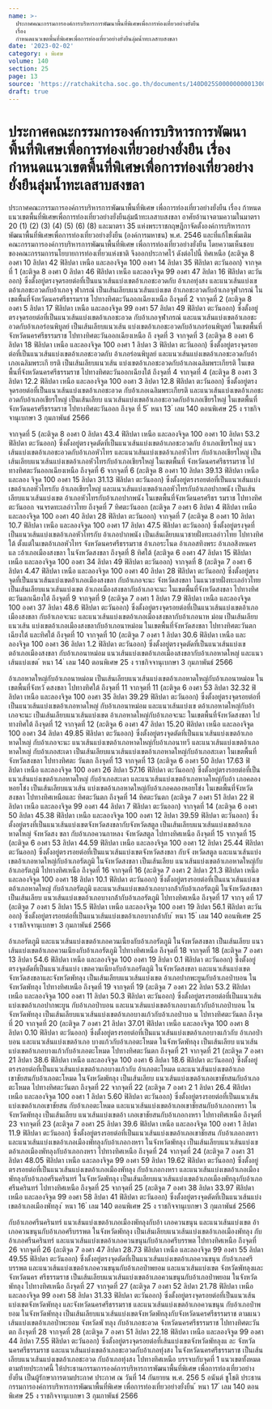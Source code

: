 ```yaml
---
name: >-
  ประกาศคณะกรรมการองค์การบริหารการพัฒนาพื้นที่พิเศษเพื่อการท่องเที่ยวอย่างยั่งยืน
  เรื่อง
  กำหนดแนวเขตพื้นที่พิเศษเพื่อการท่องเที่ยวอย่างยั่งยืนลุ่มน้ำทะเลสาบสงขลา
date: '2023-02-02'
category: ง พิเศษ
volume: 140
section: 25
page: 13
source: 'https://ratchakitcha.soc.go.th/documents/140D025S0000000001300.pdf'
draft: true
---
```


# ประกาศคณะกรรมการองค์การบริหารการพัฒนาพื้นที่พิเศษเพื่อการท่องเที่ยวอย่างยั่งยืน เรื่อง กำหนดแนวเขตพื้นที่พิเศษเพื่อการท่องเที่ยวอย่างยั่งยืนลุ่มน้ำทะเลสาบสงขลา

ประกาศคณะกรรมการองค์การบริหารการพัฒนาพื้นที่พิเศษ เพื่อการท่องเที่ยวอย่างยั่งยืน เรื่อง ก้าหนดแนวเขตพื้นที่พิเศษเพื่อการท่องเที่ยวอย่างยั่งยืนลุ่มน้้าทะเลสาบสงขลา อาศัยอ้านาจตามความในมาตรา 20 (1) (2) (3) (4) (5) (6) (8) และมาตรา 35 แห่งพระราชกฤษฎีกาจัดตั้งองค์การบริหารการพัฒนาพื้นที่พิเศษเพื่อการท่องเที่ยวอย่างยั่งยืน (องค์การมหาชน) พ.ศ. 2546 และที่แก้ไขเพิ่มเติม คณะกรรมการองค์การบริหารการพัฒนาพื้นที่พิเศษ เพื่อการท่องเที่ยวอย่างยั่งยืน โดยความเห็นชอบของคณะกรรมการนโยบายการท่องเที่ยวแห่งชาติ จึงออกประกาศไว้ ดังต่อไปนี้ ทิศเหนือ (ละติจูด 8 องศา 10 ลิปดา 42 ฟิลิปดา เหนือ และลองจิจูด 100 องศา 14 ลิปดา 35 ฟิลิปดา ตะวันออก) จากจุดที่ 1 (ละติจูด 8 องศา 0 ลิปดา 46 ฟิลิปดา เหนือ และลองจิจูด 99 องศา 47 ลิปดา 16 ฟิลิปดา ตะวันออก) ซึ่งตั้งอยู่ตรงจุดรอยต่อที่เป็นแนวเส้นแบ่งเขตอ้าเภอชะอวดกับ อ้าเภอทุ่งสง และแนวเส้นแบ่งเขตอ้าเภอชะอวดกับอ้าเภอจุ ฬาภรณ์ เป็นเส้นเลียบแนวเส้นแบ่งเขต อ้าเภอชะอวดกับอ้าเภอจุฬาภรณ์ ในเขตพื้นที่จังหวัดนครศรีธรรมราช ไปทางทิศตะวันออกเฉียงเหนือ ถึงจุดที่ 2 จากจุดที่ 2 (ละติจูด 8 องศา 5 ลิปดา 17 ฟิลิปดา เหนือ และลองจิจูด 99 องศา 57 ลิปดา 49 ฟิลิปดา ตะวันออก) ซึ่งตั้งอยู่ตรงจุดรอยต่อที่เป็นแนวเส้นแบ่งเขตอ้าเภอชะอวด กับอ้าเภอจุฬาภรณ์ และแนวเส้นแบ่งเขตอ้าเภอชะอวดกับอ้าเภอร่อนพิบูลย์ เป็นเส้นเลียบแนวเส้น แบ่งเขตอ้าเภอชะอวดกับอ้าเภอร่อนพิบูลย์ ในเขตพื้นที่จังหวัดนครศรีธรรมราช ไปทางทิศตะวันออกเฉียงเหนือ ถึ งจุดที่ 3 จากจุดที่ 3 (ละติจูด 8 องศา 6 ลิปดา 18 ฟิลิปดา เหนือ และลองจิจูด 100 องศา 1 ลิปดา 3 ฟิลิปดา ตะวันออก) ซึ่งตั้งอยู่ตรงจุดรอยต่อที่เป็นแนวเส้นแบ่งเขตอ้าเภอชะอวดกับ อ้าเภอร่อนพิบูลย์ และแนวเส้นแบ่งเขตอ้าเภอชะอวดกับอ้าเภอเฉลิมพระเกี ยรติ เป็นเส้นเลียบแนวเส้น แบ่งเขตอ้าเภอชะอวดกับอ้าเภอเฉลิมพระเกียรติ ในเขตพื้นที่จังหวัดนครศรีธรรมราช ไปทางทิศตะวันออกเฉียงใต้ ถึงจุดที่ 4 จากจุดที่ 4 (ละติจูด 8 องศา 3 ลิปดา 12.2 ฟิลิปดา เหนือ และลองจิจูด 100 องศา 3 ลิปดา 12.8 ฟิลิปดา ตะวันออก) ซึ่งตั้งอยู่ตรงจุดรอยต่อที่เป็นแนวเส้นแบ่งเขตอ้าเภอชะอวด กับอ้าเภอเฉลิมพระเกียรติ และแนวเส้นแบ่งเขตอ้าเภอชะอวดกับอ้าเภอเชียรใหญ่ เป็นเส้นเลียบ แนวเส้นแบ่งเขตอ้าเภอชะอวดกับอ้าเภอเชียรใหญ่ ในเขตพื้นที่จังหวัดนครศรีธรรมราช ไปทางทิศตะวันออก ถึงจุด ที่ 5 ้ หนา 13 ่ เลม 140 ตอนพิเศษ 25 ง ราชกิจจานุเบกษา 3 กุมภาพันธ์ 2566

จากจุดที่ 5 (ละติจูด 8 องศา 0 ลิปดา 43.4 ฟิลิปดา เหนือ และลองจิจูด 100 องศา 10 ลิปดา 53.2 ฟิลิปดา ตะวันออก) ซึ่งตั้งอยู่ตรงจุดตัดที่เป็นแนวเส้นแบ่งเขตอ้าเภอชะอวดกับ อ้าเภอเชียรใหญ่ แนวเส้นแบ่งเขตอ้าเภอชะอวดกับอ้าเภอหัวไทร และแนวเส้นแบ่งเขตอ้าเภอหัวไทร กับอ้าเภอเชียรใหญ่ เป็นเส้นเลียบแนวเส้นแบ่งเขตอ้าเภอหัวไทรกับอ้าเภอเชียรใหญ่ ในเขตพื้นที่ จังหวัดนครศรีธรรมราช ไปทางทิศตะวันออกเฉียงเหนือ ถึงจุดที่ 6 จากจุดที่ 6 (ละติจูด 8 องศา 10 ลิปดา 39.13 ฟิลิปดา เหนือ และลอง จิจูด 100 องศา 15 ลิปดา 31.13 ฟิลิปดา ตะวันออก) ซึ่งตั้งอยู่ตรงรอยต่อที่เป็นแนวเส้นแบ่งเขตอ้าเภอหัวไทรกับ อ้าเภอเชียรใหญ่ และแนวเส้นแบ่งเขตอ้าเภอหัวไทรกับอ้าเภอปากพนัง เป็นเส้นเลียบแนวเส้นแบ่งเขต อ้าเภอหัวไทรกับอ้าเภอปากพนัง ในเขตพื้นที่จังหวัดนครศรีธร รมราช ไปทางทิศตะวันออก จนจรดทะเลอ่าวไทย ถึงจุดที่ 7 ทิศตะวันออก (ละติจูด 7 องศา 6 ลิปดา 4 ฟิลิปดา เหนือ และลองจิจูด 100 องศา 40 ลิปดา 28 ฟิลิปดา ตะวันออก) จากจุดที่ 7 (ละติจูด 8 องศา 10 ลิปดา 10.7 ฟิลิปดา เหนือ และลองจิจูด 100 องศา 17 ลิปดา 47.5 ฟิลิปดา ตะวันออก) ซึ่งตั้งอยู่ตรงจุดที่เป็นแนวเส้นแบ่งเขตอ้าเภอหัวไทรกับ อ้าเภอปากพนัง เป็นเส้นเลียบแนวชายฝั่งทะเลอ่าวไทย ไปทางทิศใต้ ตั้งแต่ในเขตอ้าเภอหัวไทร จังหวัดนครศรีธรรมราช อ้าเภอระโนด อ้าเภอสทิงพระ อ้าเภอสิงหนคร แล ะอ้าเภอเมืองสงขลา ในจังหวัดสงขลา ถึงจุดที่ 8 ทิศใต้ (ละติจูด 6 องศา 47 ลิปดา 15 ฟิลิปดา เหนือ และลองจิจูด 100 องศา 34 ลิปดา 49 ฟิลิปดา ตะวันออก) จากจุดที่ 8 (ละติจูด 7 องศา 6 ลิปดา 4.47 ฟิลิปดา เหนือ และลองจิจูด 100 องศา 40 ลิปดา 28 ฟิลิปดา ตะวันออก) ซึ่งตั้งอยู่ตรงจุดที่เป็นแนวเส้นแบ่งเขตอ้าเภอเมืองสงขลา กับอ้าเภอจะนะ จังหวัดสงขลา ในแนวชายฝั่งทะเลอ่าวไทย เป็นเส้นเลียบแนวเส้นแบ่งเขต อ้าเภอเมืองสงขลากับอ้าเภอจะนะ ในเขตพื้นที่จังหวัดสงขลา ไปทางทิศตะวันตกเฉียงใต้ ถึงจุดที่ 9 จากจุดที่ 9 (ละติจูด 7 องศา 1 ลิปดา 7.9 ฟิลิปดา เหนือ และลองจิจูด 100 องศา 37 ลิปดา 48.6 ฟิลิปดา ตะวันออก) ซึ่งตั้งอยู่ตรงจุดรอยต่อที่เป็นแนวเส้นแบ่งเขตอ้าเภอเมืองสงขลา กับอ้าเภอจะนะ และแนวเส้นแบ่งเขตอ้าเภอเมืองสงขลากับอ้าเภอนาห ม่อม เป็นเส้นเลียบแนวเส้น แบ่งเขตอ้าเภอเมืองสงขลากับอ้าเภอนาหม่อม ในเขตพื้นที่จังหวัดสงขลา ไปทางทิศตะวันตกเฉียงใต้ และทิศใต้ ถึงจุดที่ 10 จากจุดที่ 10 (ละติจูด 7 องศา 1 ลิปดา 30.6 ฟิลิปดา เหนือ และลองจิจูด 100 องศา 36 ลิปดา 1.2 ฟิลิปดา ตะวันออก) ซึ่งตั้งอยู่ตรงจุดตัดที่เป็นแนวเส้นแบ่งเขตอ้าเภอเมืองสงขลา กับอ้าเภอนาหม่อม แนวเส้นแบ่งเขตอ้าเภอเมืองสงขลากับอ้าเภอหาดใหญ่ และแนวเส้นแบ่งเขต ้ หนา 14 ่ เลม 140 ตอนพิเศษ 25 ง ราชกิจจานุเบกษา 3 กุมภาพันธ์ 2566

อ้าเภอหาดใหญ่กับอ้าเภอนาหม่อม เป็นเส้นเลียบแนวเส้นแบ่งเขตอ้าเภอหาดใหญ่กับอ้าเภอนาหม่อม ในเขตพื้นที่จังหวั ดสงขลา ไปทางทิศใต้ ถึงจุดที่ 11 จากจุดที่ 11 (ละติจูด 6 องศา 53 ลิปดา 32.32 ฟิลิปดา เหนือ และลองจิจูด 100 องศา 35 ลิปดา 39.29 ฟิลิปดา ตะวันออก) ซึ่งตั้งอยู่ตรงจุดรอยต่อที่เป็นแนวเส้นแบ่งเขตอ้าเภอหาดใหญ่ กับอ้าเภอนาหม่อม และแนวเส้นแบ่งเข ตอ้าเภอหาดใหญ่กับอ้าเภอจะนะ เป็นเส้นเลียบแนวเส้นแบ่งเขต อ้าเภอหาดใหญ่กับอ้าเภอจะนะ ในเขตพื้นที่จังหวัดสงขลา ไปทางทิศใต้ ถึงจุดที่ 12 จากจุดที่ 12 (ละติจูด 6 องศา 47 ลิปดา 15.20 ฟิลิปดา เหนือ และลองจิจูด 100 องศา 34 ลิปดา 49.85 ฟิลิปดา ตะวันออก) ซึ่งตั้งอยู่ตรงจุดตัดที่เป็นแนวเส้นแบ่งเขตอ้าเภอหาดใหญ่ กับอ้าเภอจะนะ แนวเส้นแบ่งเขตอ้าเภอหาดใหญ่กับอ้าเภอนาทวี และแนวเส้นแบ่งเขตอ้าเภอหาดใหญ่ กับอ้าเภอสะเดา เป็นเส้นเลียบแนวเส้นแบ่งเขตอ้าเภอหาดใหญ่กับอ้าเภอสะเดา ในเขตพื้นที่จังหวัดสงขลา ไปทางทิศตะ วันตก ถึงจุดที่ 13 จากจุดที่ 13 (ละติจูด 6 องศา 50 ลิปดา 17.63 ฟิลิปดา เหนือ และลองจิจูด 100 องศา 26 ลิปดา 57.16 ฟิลิปดา ตะวันออก) ซึ่งตั้งอยู่ตรงรอยต่อที่เป็นแนวเส้นแบ่งเขตอ้าเภอหาดใหญ่ กับอ้าเภอสะเดา และแนวเส้นแบ่งเขตอ้าเภอหาดใหญ่กับอ้า เภอคลองหอยโข่ง เป็นเส้นเลียบแนวเส้น แบ่งเขตอ้าเภอหาดใหญ่กับอ้าเภอคลองหอยโข่ง ในเขตพื้นที่จังหวัดสงขลา ไปทางทิศเหนือและ ทิศตะวันตก ถึงจุดที่ 14 ทิศตะวันตก (ละติจูด 7 องศา 51 ลิปดา 22 ฟิลิปดา เหนือ และลองจิจูด 99 องศา 44 ลิปดา 7 ฟิลิปดา ตะวันออก) จากจุดที่ 14 (ละติจูด 6 องศา 50 ลิปดา 45.38 ฟิลิปดา เหนือ และลองจิจูด 100 องศา 12 ลิปดา 39.59 ฟิลิปดา ตะวันออก) ซึ่งตั้งอยู่ตรงที่เป็นแนวเส้นแบ่งเขตจังหวัดสงขลากับจังหวัดสตูล เป็นเส้นเลียบแนวเส้นแบ่งเขตอ้าเภอหาดใหญ่ จังหวัดสง ขลา กับอ้าเภอควนกาหลง จังหวัดสตูล ไปทางทิศเหนือ ถึงจุดที่ 15 จากจุดที่ 15 (ละติจูด 6 องศา 53 ลิปดา 44.59 ฟิลิปดา เหนือ และลองจิจูด 100 องศา 12 ลิปดา 25.44 ฟิลิปดา ตะวันออก) ซึ่งตั้งอยู่ตรงรอยต่อที่เป็นแนวเส้นแบ่งเขตจังหวัดสงขลา กับจั งหวัดสตูล และแนวเส้นแบ่งเขตอ้าเภอหาดใหญ่กับอ้าเภอรัตภูมิ ในจังหวัดสงขลา เป็นเส้นเลียบ แนวเส้นแบ่งเขตอ้าเภอหาดใหญ่กับอ้าเภอรัตภูมิ ไปทางทิศเหนือ ถึงจุดที่ 16 จากจุดที่ 16 (ละติจูด 7 องศา 2 ลิปดา 21.3 ฟิลิปดา เหนือ และลองจิจูด 100 องศา 18 ลิปดา 10.1 ฟิลิปดา ตะวันออก) ซึ่งตั้งอยู่ตรงรอยต่อที่เป็นแนวเส้นแบ่งเขตอ้าเภอหาดใหญ่ กับอ้าเภอรัตภูมิ และแนวเส้นแบ่งเขตอ้าเภอบางกล่้ากับอ้าเภอรัตภูมิ ในจังหวัดสงขลา เป็นเส้นเลียบ แนวเส้นแบ่งเขตอ้าเภอบางกล่้ากับอ้าเภอรัตภูมิ ไปทางทิศเหนือ ถึงจุดที่ 17 จากจุ ดที่ 17 (ละติจูด 7 องศา 5 ลิปดา 15.5 ฟิลิปดา เหนือ และลองจิจูด 100 องศา 19 ลิปดา 56.1 ฟิลิปดา ตะวันออก) ซึ่งตั้งอยู่ตรงรอยต่อที่เป็นแนวเส้นแบ่งเขตอ้าเภอบางกล่้ากับ ้ หนา 15 ่ เลม 140 ตอนพิเศษ 25 ง ราชกิจจานุเบกษา 3 กุมภาพันธ์ 2566

อ้าเภอรัตภูมิ และแนวเส้นแบ่งเขตอ้าเภอควนเนียงกับอ้าเภอรัตภูมิ ในจังหวัดสงขลา เป็นเส้นเลียบ แนวเส้นแบ่งเขตอ้าเภอควนเนียงกับอ้าเภอรัตภูมิ ไปทางทิศเหนือ ถึงจุดที่ 18 จากจุดที่ 18 (ละติจูด 7 องศา 13 ลิปดา 54.6 ฟิลิปดา เหนือ และลองจิจูด 100 องศา 19 ลิปดา 0.1 ฟิลิปดา ตะวันออก) ซึ่งตั้งอยู่ตรงจุดตัดที่เป็นแนวเส้นแบ่ง เขตควนเนียงกับอ้าเภอรัตภูมิ ในจังหวัดสงขลา และแนวเส้นแบ่งเขตจังหวัดสงขลาและจังหวัดพัทลุง เป็นเส้นเลียบแนวเส้นแบ่งเขต อ้าเภอปากพะยูนกับอ้าเภอป่าบอน ในจังหวัดพัทลุง ไปทางทิศเหนือ ถึงจุดที่ 19 จากจุดที่ 19 (ละติจูด 7 องศา 22 ลิปดา 53.2 ฟิลิปดา เหนือ และลองจิจูด 100 องศา 11 ลิปดา 50.3 ฟิลิปดา ตะวันออก) ซึ่งตั้งอยู่ตรงรอยต่อที่เป็นแนวเส้นแบ่งเขตอ้าเภอปากพะยูน กับอ้าเภอป่าบอน และแนวเส้นแบ่งเขตอ้าเภอบางแก้วกับอ้าเภอป่าบอน ในจังหวัดพัทลุง เป็นเส้นเลียบแนวเส้นแบ่งเขตอ้าเภอบางแก้วกับอ้าเภอป่าบอ น ไปทางทิศตะวันตก ถึงจุดที่ 20 จากจุดที่ 20 (ละติจูด 7 องศา 21 ลิปดา 37.01 ฟิลิปดา เหนือ และลองจิจูด 100 องศา 8 ลิปดา 0.10 ฟิลิปดา ตะวันออก) ซึ่งตั้งอยู่ตรงรอยต่อที่เป็นแนวเส้นแบ่งเขตอ้าเภอบางแก้วกับ อ้าเภอป่าบอน และแนวเส้นแบ่งเขตอ้าเภอ บางแก้วกับอ้าเภอตะโหมด ในจังหวัดพัทลุง เป็นเส้นเลียบ แนวเส้นแบ่งเขตอ้าเภอบางแก้วกับอ้าเภอตะโหมด ไปทางทิศตะวันตก ถึงจุดที่ 21 จากจุดที่ 21 (ละติจูด 7 องศา 21 ลิปดา 38.6 ฟิลิปดา เหนือ และลองจิจูด 100 องศา 6 ลิปดา 18.6 ฟิลิปดา ตะวันออก) ซึ่งตั้งอยู่ตรงรอยต่อที่เป็นแนวเส้นแบ่งเขตอ้าเภอบางแก้วกับ อ้าเภอตะโหมด และแนวเส้นแบ่งเขตอ้าเภอเขาชัยสนกับอ้าเภอตะโหมด ในจังหวัดพัทลุง เป็นเส้นเลียบ แนวเส้นแบ่งเขตอ้าเภอเขาชัยสนกับอ้าเภอตะโหมด ไปทางทิศตะวันตก ถึงจุดที่ 22 จากจุดที่ 22 (ละติจูด 7 องศา 2 1 ลิปดา 26.4 ฟิลิปดา เหนือ และลองจิจูด 100 องศา 1 ลิปดา 5.60 ฟิลิปดา ตะวันออก) ซึ่งตั้งอยู่ตรงรอยต่อที่เป็นแนวเส้นแบ่งเขตอ้าเภอเขาชัยสน กับอ้าเภอตะโหมด และแนวเส้นแบ่งเขตอ้าเภอเขาชัยสนกับอ้าเภอกงหรา ในจังหวัดพัทลุง เป็นเส้นเลียบ แนวเส้นแบ่งเขตอ้า เภอเขาชัยสนกับอ้าเภอกงหรา ไปทางทิศเหนือ ถึงจุดที่ 23 จากจุดที่ 23 (ละติจูด 7 องศา 25 ลิปดา 39.6 ฟิลิปดา เหนือ และลองจิจูด 100 องศา 1 ลิปดา 11.9 ฟิลิปดา ตะวันออก) ซึ่งตั้งอยู่ตรงรอยต่อที่เป็นแนวเส้นแบ่งเขตอ้าเภอเขาชัยสน กับอ้าเภอกงหรา และแนวเส้นแบ่งเขตอ้าเภอเมืองพัทลุงกับอ้าเภอกงหรา ในจังหวัดพัทลุง เป็นเส้นเลียบแนวเส้นแบ่งเขตอ้าเภอเมืองพัทลุงกับอ้าเภอกงหรา ไปทางทิศเหนือ ถึงจุดที่ 24 จากจุดที่ 24 (ละติจูด 7 องศา 31 ลิปดา 48.05 ฟิลิปดา เหนือ และลองจิจูด 99 องศา 59 ลิปดา 19.62 ฟิลิปดา ตะวันออก) ซึ่งตั้งอยู่ตรงรอยต่อที่เป็นแนวเส้นแบ่งเขตอ้าเภอเมืองพัทลุง กับอ้าเภอกงหรา และแนวเส้นแบ่งเขตอ้าเภอเมืองพัทลุงกับอ้าเภอศรีนครินทร์ ในจังหวัดพัทลุง เป็นเส้นเลียบแนวเส้นแบ่งเขตอ้าเภอเมืองพัทลุงกับอ้าเภอศรีนครินทร์ ไปทางทิศเหนือ ถึงจุดที่ 25 จากจุดที่ 25 (ละติจูด 7 องศา 38 ลิปดา 33.97 ฟิลิปดา เหนือ และลองจิจูด 99 องศา 58 ลิปดา 41 ฟิลิปดา ตะวันออก) ซึ่งตั้งอยู่ตรงจุดตัดที่เป็นแนวเส้นแบ่งเขตอ้าเภอเมืองพัทลุง ้ หนา 16 ่ เลม 140 ตอนพิเศษ 25 ง ราชกิจจานุเบกษา 3 กุมภาพันธ์ 2566

กับอ้าเภอศรีนครินทร์ แนวเส้นแบ่งเขตอ้าเภอเมืองพัทลุงกับอ้า เภอควนขนุน และแนวเส้นแบ่งเขต อ้าเภอควนขนุนกับอ้าเภอศรีบรรพต ในจังหวัดพัทลุง เป็นเส้นเลียบแนวเส้นแบ่งเขตอ้าเภอเมืองพัทลุง กับอ้าเภอศรีนครินทร์ และแนวเส้นแบ่งเขตอ้าเภอควนขนุนกับอ้าเภอศรีบรรพต ไปทางทิศเหนือ ถึงจุดที่ 26 จากจุดที่ 26 (ละติจูด 7 องศา 47 ลิปดา 28.73 ฟิลิปดา เหนือ และลองจิจูด 99 องศา 55 ลิปดา 49.55 ฟิลิปดา ตะวันออก) ซึ่งตั้งอยู่ตรงจุดตัดที่เป็นแนวเส้นแบ่งเขตอ้าเภอควนขนุน กับอ้าเภอศรีบรรพต และแนวเส้นแบ่งเขตอ้าเภอควนขนุนกับอ้าเภอป่าพยอม และแนวเส้นแบ่งเขต จังหวัดพัทลุงและจังหวัดนคร ศรีธรรมราช เป็นเส้นเลียบแนวเส้นแบ่งเขตอ้าเภอควนขนุนกับอ้าเภอป่าพยอม ในจังหวัดพัทลุง ไปทางทิศเหนือ ถึงจุดที่ 27 จากจุดที่ 27 (ละติจูด 7 องศา 52 ลิปดา 21.78 ฟิลิปดา เหนือ และลองจิจูด 99 องศา 58 ลิปดา 31.33 ฟิลิปดา ตะวันออก) ซึ่งตั้งอยู่ตรงจุดรอยต่อที่เป็นแนวเส้นแบ่งเขตจังหวัดพัทลุง และจังหวัดนครศรีธรรมราช และแนวเส้นแบ่งเขตอ้าเภอควนขนุน กับอ้าเภอป่าพยอม ในจังหวัดพัทลุง เป็นเส้นเลียบแนวเส้นแบ่งเขตจังหวัดพัทลุงกับจังหวัดนครศรีธรรมราช ตามแนวเส้นแบ่งเขตอ้าเภอป่าพะยอม จังหวัดพั ทลุง กับอ้าเภอชะอวด จังหวัดนครศรีธรรมราช ไปทางทิศตะวันตก ถึงจุดที่ 28 จากจุดที่ 28 (ละติจูด 7 องศา 51 ลิปดา 22.18 ฟิลิปดา เหนือ และลองจิจูด 99 องศา 44 ลิปดา 7.55 ฟิลิปดา ตะวันออก) ซึ่งตั้งอยู่ตรงจุดรอยต่อที่เส้นแบ่งเขตจังหวัดพัทลุงแ ละ จังหวัดนครศรีธรรมราช และแนวเส้นแบ่งเขตอ้าเภอชะอวดกับอ้าเภอทุ่งสง ในจังหวัดนครศรีธรรมราช เป็นเส้นเลียบแนวเส้นแบ่งเขตอ้าเภอชะอวด กับอ้าเภอทุ่งสง ไปทางทิศเหนือ บรรจบกับจุดที่ 1 แนวเขตทั้งหมดตามท้ายประกาศนี้ ให้ประธานกรรมการองค์การบริหารการพัฒนาพื้นที่พิเศษ เพื่อการท่องเที่ยวอย่างยั่งยืน เป็นผู้รักษาการตามประกาศ ประกาศ ณ วันที่ 14 กันยายน พ.ศ. 256 5 อนันต์ ชูโชติ ประธานกรรมการองค์การบริหารการพัฒนาพื้นที่พิเศษ เพื่อการท่องเที่ยวอย่างยั่งยืน ้ หนา 17 ่ เลม 140 ตอนพิเศษ 25 ง ราชกิจจานุเบกษา 3 กุมภาพันธ์ 2566

